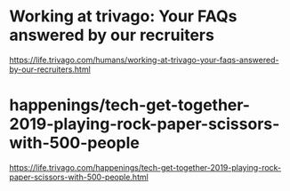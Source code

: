 # Working at trivago: Your FAQs answered by our recruiters

https://life.trivago.com/humans/working-at-trivago-your-faqs-answered-by-our-recruiters.html

# happenings/tech-get-together-2019-playing-rock-paper-scissors-with-500-people

https://life.trivago.com/happenings/tech-get-together-2019-playing-rock-paper-scissors-with-500-people.html
